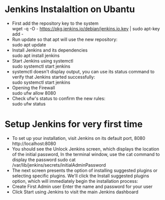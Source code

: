 # Jenkins Instalaltion on Ubantu
* First add the repository key to the system <br>
  wget -q -O - https://pkg.jenkins.io/debian/jenkins.io.key | sudo apt-key add -
* Run update so that apt will use the new repository: <br>
  sudo apt update
* Install Jenkins and its dependencies <br>
  sudo apt install jenkins
* Start Jenkins using systemctl <br>
  sudo systemctl start jenkins
* systemctl doesn't display output, you can use its status command to verify that Jenkins started successfully: <br>
  sudo systemctl start jenkins
 * Opening the Firewall <br>
  sudo ufw allow 8080
 * Check ufw's status to confirm the new rules: <br>
  sudo ufw status

# Setup Jenkins for very first time 
* To set up your installation, visit Jenkins on its default port, 8080<br>
  http://localhost:8080
* You should see the Unlock Jenkins screen, which displays the location of the initial password, In the terminal window, use the cat command to display the password
  sudo cat /var/lib/jenkins/secrets/initialAdminPassword
* The next screen presents the option of installing suggested plugins or selecting specific plugins. We'll click the Install suggested plugins option, which will immediately begin the installation process: 
* Create First Admin user
  Enter the name and password for your user
* Click Start using Jenkins to visit the main Jenkins dashboard
